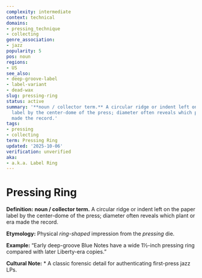 ```yaml
---
complexity: intermediate
context: technical
domains:
- pressing_technique
- collecting
genre_association:
- jazz
popularity: 5
pos: noun
regions:
- US
see_also:
- deep-groove-label
- label-variant
- dead-wax
slug: pressing-ring
status: active
summary: '**noun / collector term.** A circular ridge or indent left on the paper
  label by the center-dome of the press; diameter often reveals which plant or era
  made the record.'
tags:
- pressing
- collecting
term: Pressing Ring
updated: '2025-10-06'
verification: unverified
aka:
- a.k.a. Label Ring
---
```


# Pressing Ring

**Definition:** **noun / collector term.** A circular ridge or indent left on the paper label by the center-dome of the press; diameter often reveals which plant or era made the record.

**Etymology:** Physical *ring-shaped* impression from the *pressing* die.

**Example:** “Early deep-groove Blue Notes have a wide 1½-inch pressing ring compared with later Liberty-era copies.”

**Cultural Note:** * A classic forensic detail for authenticating first-press jazz LPs.

